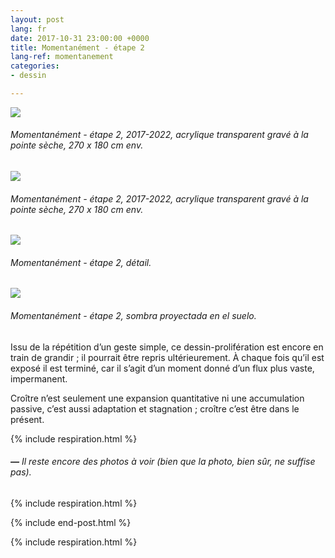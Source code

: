 ```yaml
---
layout: post
lang: fr
date: 2017-10-31 23:00:00 +0000
title: Momentanément - étape 2
lang-ref: momentanement
categories:
- dessin

---
```

![](/mepierdoparaver/imgs/momentaneamente-etapa-2-2017-2022-19-up.jpg)

###### _Momentanément - étape 2_, 2017-2022, acrylique transparent gravé à la pointe sèche, 270 x 180 cm env.

![](/mepierdoparaver/imgs/momentaneamente-etapa-2-2017-2022-23-up.jpg)

###### _Momentanément - étape 2_, 2017-2022, acrylique transparent gravé à la pointe sèche, 270 x 180 cm env.

![](/mepierdoparaver/imgs/momentaneamente-etapa-2-2017-2022-9_-up.jpg)

###### _Momentanément - étape 2_, détail.

![](/mepierdoparaver/imgs/momentaneamente-etapa-2-2017-2022-24-up.jpg)

###### _Momentanément - étape 2_, sombra proyectada en el suelo.

Issu de la répétition d’un geste simple, ce dessin-prolifération est encore en train de grandir ; il pourrait être repris ultérieurement. À chaque fois qu’il est exposé il est terminé, car il s’agit d’un moment donné d’un flux plus vaste, impermanent.

Croître n’est seulement une expansion quantitative ni une accumulation passive, c’est aussi adaptation et stagnation ; croître c’est être dans le présent.

{% include respiration.html %}

###### **_—_** _Il reste encore des photos à voir (bien que la photo, bien sûr, ne suffise pas)._

{% include respiration.html %}

{% include end-post.html %}

{% include respiration.html %}